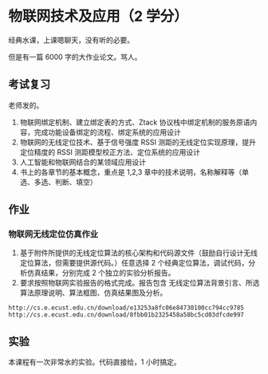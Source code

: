# 物联网技术及应用（2 学分）

经典水课，上课嗯聊天，没有听的必要。

但是有一篇 6000 字的大作业论文。骂人。

## 考试复习

老师发的。

1. 物联网绑定机制、建立绑定表的方式、Ztack 协议栈中绑定机制的服务原语内容，完成功能设备绑定的流程、绑定系统的应用设计
2. 物联网的无线定位技术、基于信号强度 RSSI 测距的无线定位实现原理，提升定位精度的 RSSI 测距模型校正方法、定位系统的应用设计
3. 人工智能和物联网结合的某领域应用设计
4. 书上的各章节的基本概念，重点是 1,2,3 章中的技术说明，名称解释等（单选、多选、判断、填空）

## 作业

### 物联网无线定位仿真作业

1. 基于附件所提供的无线定位算法的核心架构和代码源文件（鼓励自行设计无线定位算法，但需要提供源代码。）任意选择 2 个经典定位算法，调试代码，分析仿真结果，分别完成 2 个独立的实验分析报告。
2. 要求按照物联网实验报告的格式完成。报告包含 无线定位算法背景引言、所选算法原理说明、算法框图、仿真结果图及分析。

```
http://cs.e.ecust.edu.cn/download/e13253a8fc06e84730100cc794cc9785
http://cs.e.ecust.edu.cn/download/8fbb01b2325458a58bc5cd03dfcde997
```

## 实验

本课程有一次非常水的实验。代码直接给，1 小时搞定。
